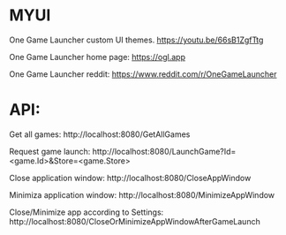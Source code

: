 # MYUI
One Game Launcher custom UI themes.
https://youtu.be/66sB1ZgfTtg

One Game Launcher home page: https://ogl.app

One Game Launcher reddit: https://www.reddit.com/r/OneGameLauncher

# API:

Get all games: http://localhost:8080/GetAllGames

Request game launch: http://localhost:8080/LaunchGame?Id=<game.Id>&Store=<game.Store>

Close application window: http://localhost:8080/CloseAppWindow

Minimiza application window: http://localhost:8080/MinimizeAppWindow

Close/Minimize app according to Settings: http://localhost:8080/CloseOrMinimizeAppWindowAfterGameLaunch

